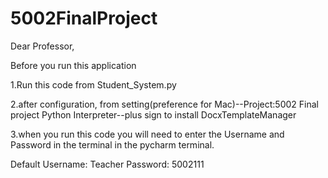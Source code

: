 # 5002FinalProject

Dear Professor,

Before you run this application

1.Run this code from Student_System.py

2.after configuration, from setting(preference for Mac)--Project:5002 Final project
Python Interpreter--plus sign to install DocxTemplateManager

3.when you run this code you will need to enter the Username and Password in the terminal in the
pycharm terminal. 

Default Username: Teacher Password: 5002111


